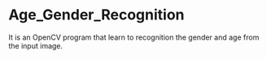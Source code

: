 # Age_Gender_Recognition
It is an OpenCV program that learn to recognition the gender and age from the input image. 
